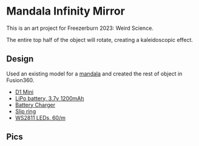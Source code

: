 # Mandala Infinity Mirror

This is an art project for Freezerburn 2023: Weird Science.

The entire top half of the object will rotate, creating a kaleidoscopic effect.

## Design

Used an existing model for a [mandala](https://www.thingiverse.com/thing:4248155E) and created the rest of object in Fusion360.

* [D1 Mini](https://www.amazon.com/dp/B08C7FYM5T?psc=1&ref=ppx_yo2ov_dt_b_product_details)
* [LiPo battery, 3.7v 1200mAh](https://www.adafruit.com/product/258)
* [Battery Charger](https://www.adafruit.com/product/259)
* [Slip ring](https://www.amazon.com/dp/B07H2SRMXP?psc=1&ref=ppx_yo2ov_dt_b_product_details)
* [WS2811 LEDs, 60/m](https://www.amazon.com/dp/B01CNL6LBK?psc=1&ref=ppx_yo2ov_dt_b_product_details)

## Pics

